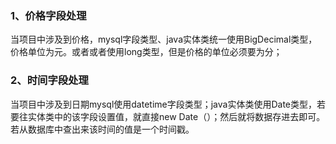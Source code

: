 ### 1、价格字段处理

当项目中涉及到价格，mysql字段类型、java实体类统一使用BigDecimal类型，价格单位为元。或者或者使用long类型，但是价格的单位必须要为分；

 

### 2、时间字段处理

当项目中涉及到日期mysql使用datetime字段类型；java实体类使用Date类型，若要往实体类中的该字段设置值，就直接new Date（）；然后就将数据存进去即可。若从数据库中查出来该时间的值是一个时间戳。